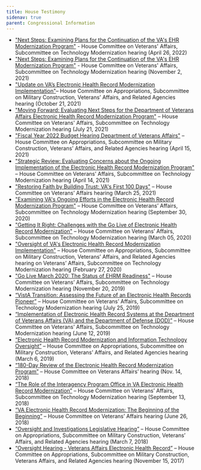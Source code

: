 ```yaml
---
title: House Testimony
sidenav: true
parent: Congressional Information
---
```

* ["Next Steps: Examining Plans for the Continuation of the VA's EHR Modernization Program"](https://www.youtube.com/watch?v=A2-aPt95s3c) - House Committee on Veterans' Affairs, Subcommittee on Technology Modernization hearing (April 26, 2022)
* ["Next Steps: Examining Plans for the Continuation of the VA's EHR Modernization Program"](https://www.youtube.com/watch?v=ZrhzTVy_RdQ) - House Committee on Veterans' Affairs, Subcommittee on Technology Modernization hearing (November 2, 2021)
* ["Update on VA’s Electronic Health Record Modernization Implementation"](https://www.youtube.com/watch?v=XM8Izfv7zdkn)– House Committee on Appropriations, Subcommittee on Military Construction, Veterans’ Affairs, and Related Agencies hearing (October 21, 2021)
* ["Moving Forward: Evaluating Next Steps for the Department of Veterans Affairs Electronic Health Record Modernization Program"](https://www.youtube.com/watch?v=O_gZ9w5x3j0) – House Committee on Veterans' Affairs, Subcommittee on Technology Modernization hearing (July 21, 2021)
* ["Fiscal Year 2022 Budget Hearing Department of Veterans Affairs"](https://www.youtube.com/watch?v=zYkkiuZ3UdI) – House Committee on Appropriations, Subcommittee on Military Construction, Veterans’ Affairs, and Related Agencies hearing (April 15, 2021)
* ["Strategic Review: Evaluating Concerns about the Ongoing Implementation of the Electronic Health Record Modernization Program"](https://www.youtube.com/watch?v=-jzMabsBciY) – House Committee on Veterans’ Affairs, Subcommittee on Technology Modernization hearing (April 14, 2021)
* ["Restoring Faith by Building Trust: VA's First 100 Days"](https://www.youtube.com/watch?v=p8zp6dw0VNY) – House Committee on Veterans’ Affairs hearing (March 25, 2021)
* ["Examining VA's Ongoing Efforts in the Electronic Health Record Modernization Program"](https://www.youtube.com/watch?v=QieP58JoPBo) – House Committee on Veterans’ Affairs, Subcommittee on Technology Modernization hearing (September 30, 2020)
* ["Getting It Right: Challenges with the Go Live of Electronic Health Record Modernization"](https://www.youtube.com/watch?v=BIhBmarKPMA) – House Committee on Veterans’ Affairs, Subcommittee on Technology Modernization hearing (March 05, 2020)
* ["Oversight of VA's Electronic Health Record Modernization Implementation"](https://www.youtube.com/watch?v=GtDTZGcE5Ew) – House Committee on Appropriations, Subcommittee on Military Construction, Veterans’ Affairs, and Related Agencies hearing on Veterans’ Affairs, Subcommittee on Technology Modernization hearing (February 27, 2020)
* ["Go Live March 2020: The Status of EHRM Readiness"](https://www.youtube.com/watch?v=Rs8iRRnLZx0-) – House Committee on Veterans’ Affairs, Subcommittee on Technology Modernization hearing (November 20, 2019)
* [“VistA Transition: Assessing the Future of an Electronic Health Records Pioneer”](https://www.youtube.com/watch?v=Slf0nXlhH8g) – House Committee on Veterans’ Affairs, Subcommittee on Technology Modernization hearing (July 25, 2019)
* [“Implementation of Electronic Health Record Systems at the Department of Veterans Affairs (VA) and the Department of Defense (DOD)”](https://www.youtube.com/watch?v=Bly1ksQYqkE) – House Committee on Veterans’ Affairs, Subcommittee on Technology Modernization hearing (June 12, 2019)
* [“Electronic Health Record Modernization and Information Technology Oversight”](https://www.youtube.com/watch?v=r83gAGkp7Bc) – House Committee on Appropriations, Subcommittee on Military Construction, Veterans’ Affairs, and Related Agencies hearing (March 6, 2019)
* [“180-Day Review of the Electronic Health Record Modernization Program”](https://www.youtube.com/watch?v=TVp5KcDPUqs) – House Committee on Veterans Affairs’ hearing (Nov. 14, 2018)
* [“The Role of the Interagency Program Office in VA Electronic Health Record Modernization”](https://www.youtube.com/watch?v=TVp5KcDPUqs) – House Committee on Veterans’ Affairs, Subcommittee on Technology Modernization hearing (September 13, 2018)
* [“VA Electronic Health Record Modernization: The Beginning of the Beginning”](https://www.youtube.com/watch?v=TVp5KcDPUqs) – House Committee on Veterans’ Affairs hearing (June 26, 2018)
* [“Oversight and Investigations Legislative Hearing”](https://www.youtube.com/watch?v=hQYhZVOxvVg) – House Committee on Appropriations, Subcommittee on Military Construction, Veterans’ Affairs, and Related Agencies hearing (March 7, 2018)
* [“Oversight Hearing - Veterans Affairs Electronic Health Record”](https://www.youtube.com/watch?v=286sASKNiRw) – House Committee on Appropriations, Subcommittee on Military Construction, Veterans Affairs, and Related Agencies hearing (November 15, 2017)